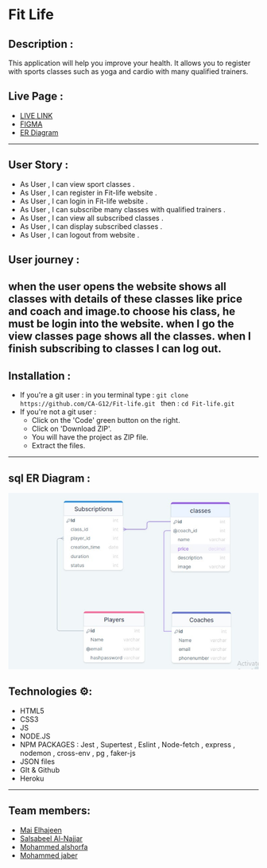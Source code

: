 # Fit Life
## Description :
This application will help you improve your health. It allows you to register with sports classes such as yoga and cardio with many qualified trainers.
## Live Page :
- [LIVE LINK](https://fitlifegym.herokuapp.com/)
- [FIGMA](https://www.figma.com/file/NRoX0bLdQBkP1kAwQl2OYe/Fitlife-Gym?node-id=0%3A1)
- [ER Diagram](https://drawsql.app/teams/mohjaps/diagrams/fitgym)
---

## User Story :
- As User , I can view sport classes .
- As User , I can register in Fit-life website .
- As User , I can login in Fit-life website .  
- As User , I can subscribe many classes with qualified trainers .
- As User , I can view all subscribed classes .
- As User , I can display subscribed classes .
- As User , I can logout from website . 

## User journey :
when the user opens the website shows all classes with details of these classes like price and coach and image.to choose his class, he must be login into the website. when I go the view classes page shows all the classes.
when I finish subscribing to classes I can log out. 
---

## Installation :
- If you're a git user :
    in you terminal type : `git clone https://github.com/CA-G12/Fit-life.git `
    then : `cd Fit-life.git`
- If you're not a git user :
  - Click on the 'Code' green button on the right.
  - Click on 'Download ZIP'.
  - You will have the project as ZIP file.
  - Extract the files.

---
## sql ER Diagram :
![ ER Diagram ](./public/assets/images/ERDigram.jpeg)
## Technologies ⚙:
- HTML5
- CSS3
- JS
- NODE.JS
- NPM PACKAGES : Jest , Supertest , Eslint , Node-fetch , express , nodemon , cross-env , pg , faker-js
- JSON files
- GIt & Github
- Heroku

---

## Team members:
- [Mai Elhajeen](https://github.com/Mai-Elhajeen)
- [Salsabeel Al-Najjar](https://github.com/salsabeelomar)
- [Mohammed alshorfa](https://github.com/mohmmed23)
- [Mohammed jaber](https://github.com/mohjaps)